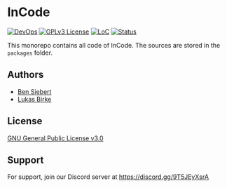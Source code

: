 
# InCode

[![DevOps](https://github.com/InCodeDevs/Editor/actions/workflows/main.yml/badge.svg)](https://github.com/InCodeDevs/Editor/actions/workflows/main.yml)
[![GPLv3 License](https://img.shields.io/badge/License-GPL%20v3-yellow.svg)](https://choosealicense.com/licenses/gpl-3.0/)
[![LoC](https://sloc.xyz/github/InCodeDevs/Editor/?category=lines)](https://sloc.xyz/github/InCodeDevs/Editor/?category=code)
[![Status](https://www.repostatus.org/badges/latest/active.svg)](https://www.repostatus.org/badges/latest/active.svg)

This monorepo contains all code of InCode. The sources are stored in the `packages` folder.


## Authors

- [Ben Siebert](https://github.com/MCTzOCK)
- [Lukas Birke](https://github.com/MisterMysticOfficial)

## License

[GNU General Public License v3.0](https://choosealicense.com/licenses/gpl-3.0/)


## Support

For support, join our Discord server at https://discord.gg/9T5JEyXsrA
